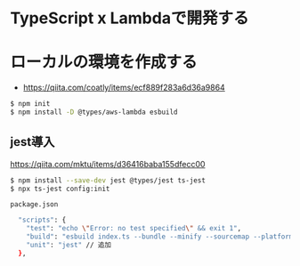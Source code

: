 # TypeScript x Lambdaで開発する

# ローカルの環境を作成する

- https://qiita.com/coatly/items/ecf889f283a6d36a9864

```bash
$ npm init
$ npm install -D @types/aws-lambda esbuild
```

## jest導入

https://qiita.com/mktu/items/d36416baba155dfecc00

```bash
$ npm install --save-dev jest @types/jest ts-jest
$ npx ts-jest config:init
```

`package.json`

```bash
  "scripts": {
    "test": "echo \"Error: no test specified\" && exit 1",
    "build": "esbuild index.ts --bundle --minify --sourcemap --platform=node --target=es2020 --outfile=dist/index.js",
    "unit": "jest" // 追加
  },
```

